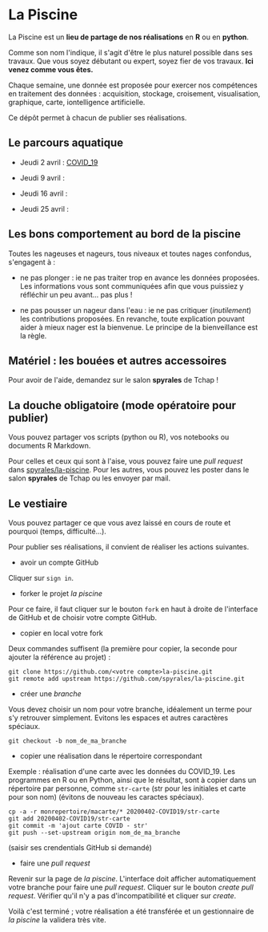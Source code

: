 # La Piscine

La Piscine est un **lieu de partage de nos réalisations** en **R** ou en **python**.

Comme son nom l'indique, il s'agit d'être le plus naturel possible dans ses travaux.
Que vous soyez débutant ou expert, soyez fier de vos travaux. **Ici venez comme vous êtes.** 

Chaque semaine, une donnée est proposée pour exercer nos compétences en traitement
des données : acquisition, stockage, croisement, visualisation, graphique, carte,
iontelligence artificielle.

Ce dépôt permet à chacun de publier ses réalisations.

## Le parcours aquatique

* Jeudi 2 avril : [COVID_19](20200402-COVID19/readme.md)

* Jeudi 9 avril :

* Jeudi 16 avril :

* Jeudi 25 avril : 
 
## Les bons comportement au bord de la piscine

Toutes les nageuses et nageurs, tous niveaux et toutes nages confondus, s'engagent à :

* ne pas plonger : ie ne pas traiter trop en avance les données proposées. Les informations
vous sont communiquées afin que vous puissiez y réfléchir un peu avant... pas plus !

* ne pas pousser un nageur dans l'eau : ie ne pas critiquer (*inutilement*) les contributions proposées.
En revanche, toute explication pouvant aider à mieux nager est la bienvenue.
Le principe de la bienveillance est la règle.

## Matériel : les bouées et autres accessoires

Pour avoir de l'aide, demandez sur le salon **spyrales** de Tchap !

## La douche obligatoire (mode opératoire pour publier)

Vous pouvez partager vos scripts (python ou R), vos notebooks ou documents R Markdown.

Pour celles et ceux qui sont à l'aise, vous pouvez faire une _pull request_ dans [spyrales/la-piscine](https://github.com/spyrales/la-piscine/). Pour les autres, vous pouvez les poster dans le salon **spyrales** de Tchap ou les envoyer par mail.

## Le vestiaire 

Vous pouvez partager ce que vous avez laissé en cours de route et pourquoi (temps, difficulté...).

Pour publier ses réalisations, il convient de réaliser les actions suivantes.

* avoir un compte GitHub

Cliquer sur `sign in`.

* forker le projet *la piscine*

Pour ce faire, il faut cliquer sur le bouton `fork` en haut à droite de l'interface de GitHub et de choisir votre compte GitHub.

* copier en local votre fork

Deux commandes suffisent (la première pour copier, la seconde pour ajouter la référence au projet) : 
```
git clone https://github.com/<votre compte>la-piscine.git
git remote add upstream https://github.com/spyrales/la-piscine.git
```

* créer une *branche*

Vous devez choisir un nom pour votre branche, idéalement un terme pour s'y retrouver simplement. Evitons les espaces et autres caractères spéciaux.

```
git checkout -b nom_de_ma_branche
```

* copier une réalisation dans le répertoire correspondant

Exemple : réalisation d'une carte avec les données du COVID_19.
Les programmes en R ou en Python, ainsi que le résultat, sont à copier dans un répertoire par personne, comme `str-carte` (str pour les initiales et carte pour son nom) (évitons de nouveau les caractes spéciaux).

```
cp -a -r monrepertoire/macarte/* 20200402-COVID19/str-carte
git add 20200402-COVID19/str-carte
git commit -m 'ajout carte COVID - str'
git push --set-upstream origin nom_de_ma_branche
```

(saisir ses crendentials GitHub si demandé)

* faire une *pull request*

Revenir sur la page de *la piscine*. L'interface doit afficher automatiquement votre branche pour faire une *pull request*. Cliquer sur le bouton *create pull request*. Vérifier qu'il n'y a pas d'incompatibilité et cliquer sur *create*.

Voilà c'est terminé ; votre réalisation a été transférée et un gestionnaire de *la piscine* la validera très vite.
